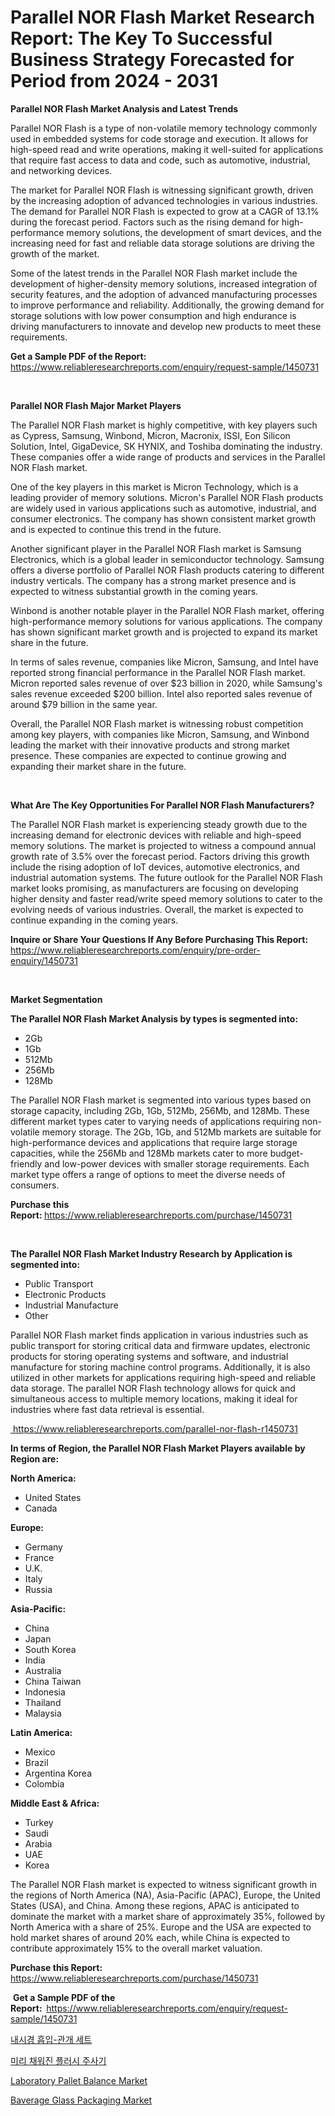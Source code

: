 <p><h1>Parallel NOR Flash Market Research Report: The Key To Successful Business Strategy Forecasted for Period from 2024 - 2031</h1></p><p><strong>Parallel NOR Flash Market Analysis and Latest Trends</strong></p>
<p><p>Parallel NOR Flash is a type of non-volatile memory technology commonly used in embedded systems for code storage and execution. It allows for high-speed read and write operations, making it well-suited for applications that require fast access to data and code, such as automotive, industrial, and networking devices.</p><p>The market for Parallel NOR Flash is witnessing significant growth, driven by the increasing adoption of advanced technologies in various industries. The demand for Parallel NOR Flash is expected to grow at a CAGR of 13.1% during the forecast period. Factors such as the rising demand for high-performance memory solutions, the development of smart devices, and the increasing need for fast and reliable data storage solutions are driving the growth of the market.</p><p>Some of the latest trends in the Parallel NOR Flash market include the development of higher-density memory solutions, increased integration of security features, and the adoption of advanced manufacturing processes to improve performance and reliability. Additionally, the growing demand for storage solutions with low power consumption and high endurance is driving manufacturers to innovate and develop new products to meet these requirements.</p></p>
<p><strong>Get a Sample PDF of the Report:&nbsp;</strong> <a href="https://www.reliableresearchreports.com/enquiry/request-sample/1450731">https://www.reliableresearchreports.com/enquiry/request-sample/1450731</a></p>
<p>&nbsp;</p>
<p><strong>Parallel NOR Flash Major Market Players</strong></p>
<p><p>The Parallel NOR Flash market is highly competitive, with key players such as Cypress, Samsung, Winbond, Micron, Macronix, ISSI, Eon Silicon Solution, Intel, GigaDevice, SK HYNIX, and Toshiba dominating the industry. These companies offer a wide range of products and services in the Parallel NOR Flash market.</p><p>One of the key players in this market is Micron Technology, which is a leading provider of memory solutions. Micron's Parallel NOR Flash products are widely used in various applications such as automotive, industrial, and consumer electronics. The company has shown consistent market growth and is expected to continue this trend in the future.</p><p>Another significant player in the Parallel NOR Flash market is Samsung Electronics, which is a global leader in semiconductor technology. Samsung offers a diverse portfolio of Parallel NOR Flash products catering to different industry verticals. The company has a strong market presence and is expected to witness substantial growth in the coming years.</p><p>Winbond is another notable player in the Parallel NOR Flash market, offering high-performance memory solutions for various applications. The company has shown significant market growth and is projected to expand its market share in the future. </p><p>In terms of sales revenue, companies like Micron, Samsung, and Intel have reported strong financial performance in the Parallel NOR Flash market. Micron reported sales revenue of over $23 billion in 2020, while Samsung's sales revenue exceeded $200 billion. Intel also reported sales revenue of around $79 billion in the same year.</p><p>Overall, the Parallel NOR Flash market is witnessing robust competition among key players, with companies like Micron, Samsung, and Winbond leading the market with their innovative products and strong market presence. These companies are expected to continue growing and expanding their market share in the future.</p></p>
<p>&nbsp;</p>
<p><strong>What Are The Key Opportunities For Parallel NOR Flash Manufacturers?</strong></p>
<p><p>The Parallel NOR Flash market is experiencing steady growth due to the increasing demand for electronic devices with reliable and high-speed memory solutions. The market is projected to witness a compound annual growth rate of 3.5% over the forecast period. Factors driving this growth include the rising adoption of IoT devices, automotive electronics, and industrial automation systems. The future outlook for the Parallel NOR Flash market looks promising, as manufacturers are focusing on developing higher density and faster read/write speed memory solutions to cater to the evolving needs of various industries. Overall, the market is expected to continue expanding in the coming years.</p></p>
<p><strong>Inquire or Share Your Questions If Any Before Purchasing This Report:</strong> <a href="https://www.reliableresearchreports.com/enquiry/pre-order-enquiry/1450731">https://www.reliableresearchreports.com/enquiry/pre-order-enquiry/1450731</a></p>
<p>&nbsp;</p>
<p><strong>Market Segmentation</strong></p>
<p><strong>The Parallel NOR Flash Market Analysis by types is segmented into:</strong></p>
<p><ul><li>2Gb</li><li>1Gb</li><li>512Mb</li><li>256Mb</li><li>128Mb</li></ul></p>
<p><p>The Parallel NOR Flash market is segmented into various types based on storage capacity, including 2Gb, 1Gb, 512Mb, 256Mb, and 128Mb. These different market types cater to varying needs of applications requiring non-volatile memory storage. The 2Gb, 1Gb, and 512Mb markets are suitable for high-performance devices and applications that require large storage capacities, while the 256Mb and 128Mb markets cater to more budget-friendly and low-power devices with smaller storage requirements. Each market type offers a range of options to meet the diverse needs of consumers.</p></p>
<p><strong>Purchase this Report:&nbsp;</strong><a href="https://www.reliableresearchreports.com/purchase/1450731">https://www.reliableresearchreports.com/purchase/1450731</a></p>
<p>&nbsp;</p>
<p><strong>The Parallel NOR Flash Market Industry Research by Application is segmented into:</strong></p>
<p><ul><li>Public Transport</li><li>Electronic Products</li><li>Industrial Manufacture</li><li>Other</li></ul></p>
<p><p>Parallel NOR Flash market finds application in various industries such as public transport for storing critical data and firmware updates, electronic products for storing operating systems and software, and industrial manufacture for storing machine control programs. Additionally, it is also utilized in other markets for applications requiring high-speed and reliable data storage. The parallel NOR Flash technology allows for quick and simultaneous access to multiple memory locations, making it ideal for industries where fast data retrieval is essential.</p></p>
<p><a href="https://www.reliableresearchreports.com/parallel-nor-flash-r1450731">&nbsp;https://www.reliableresearchreports.com/parallel-nor-flash-r1450731</a></p>
<p><strong>In terms of Region, the Parallel NOR Flash Market Players available by Region are:</strong></p>
<p>
    <p> <strong> North America: </strong>
        <ul>
            <li>United States</li>
            <li>Canada</li>
        </ul>
        </p> 
    <p> <strong> Europe: </strong>
        <ul>
            <li>Germany</li>
            <li>France</li>
            <li>U.K.</li>
            <li>Italy</li>
            <li>Russia</li>
        </ul>
        </p> 
    <p> <strong> Asia-Pacific: </strong>
        <ul>
            <li>China</li>
            <li>Japan</li>
            <li>South Korea</li>
            <li>India</li>
            <li>Australia</li>
            <li>China Taiwan</li>
            <li>Indonesia</li>
            <li>Thailand</li>
            <li>Malaysia</li>
        </ul>
        </p> 
    <p> <strong> Latin America: </strong>
        <ul>
            <li>Mexico</li>
            <li>Brazil</li>
            <li>Argentina Korea</li>
            <li>Colombia</li>
        </ul>
        </p> 
    <p> <strong> Middle East & Africa: </strong>
        <ul>
            <li>Turkey</li>
            <li>Saudi</li>
            <li>Arabia</li>
            <li>UAE</li>
            <li>Korea</li>
        </ul>
    </p>
    </p>
<p><p>The Parallel NOR Flash market is expected to witness significant growth in the regions of North America (NA), Asia-Pacific (APAC), Europe, the United States (USA), and China. Among these regions, APAC is anticipated to dominate the market with a market share of approximately 35%, followed by North America with a share of 25%. Europe and the USA are expected to hold market shares of around 20% each, while China is expected to contribute approximately 15% to the overall market valuation.</p></p>
<p><strong>Purchase this Report: </strong><a href="https://www.reliableresearchreports.com/purchase/1450731">https://www.reliableresearchreports.com/purchase/1450731</a></p>
<p>&nbsp;<strong>Get a Sample PDF of the Report:&nbsp;&nbsp;</strong><a href="https://www.reliableresearchreports.com/enquiry/request-sample/1450731">https://www.reliableresearchreports.com/enquiry/request-sample/1450731</a></p>
<p><strong></strong></p>
<p><p><a href="https://github.com/Elenrrera7685/Market-Research-Report-List-2/blob/main/7725698156086.md">내시경 흡입-관개 세트</a></p><p><a href="https://github.com/sammyUltyylrich9067856/Market-Research-Report-List-2/blob/main/3741664156087.md">미리 채워진 플러시 주사기</a></p><p><a href="https://github.com/rslnowrouzi/Market-Research-Report-List-1/blob/main/laboratory-pallet-balance-market.md">Laboratory Pallet Balance Market</a></p><p><a href="https://github.com/syaifulanwaramsyori/Market-Research-Report-List-1/blob/main/baverage-glass-packaging-market.md">Baverage Glass Packaging Market</a></p></p>